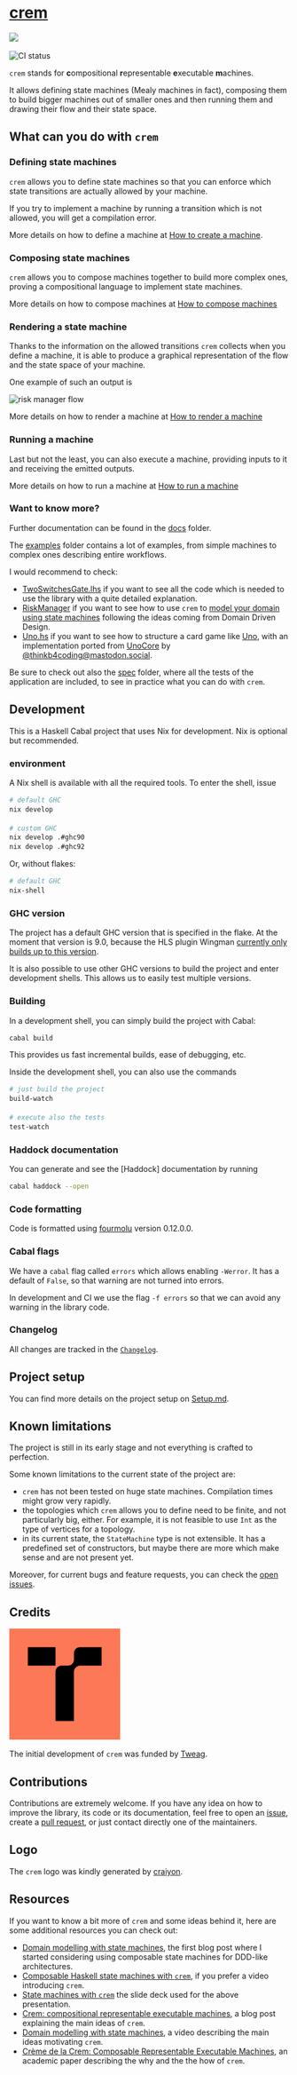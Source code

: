# [crem](https://github.com/tweag/crem)

<img src="https://raw.githubusercontent.com/tweag/crem/main/logo/crem-transparent.png" width="200">

![CI status](https://github.com/tweag/crem/actions/workflows/ci.yml/badge.svg)

`crem` stands for **c**ompositional **r**epresentable **e**xecutable **m**achines.

It allows defining state machines (Mealy machines in fact), composing them to build bigger machines out of smaller ones and then running them and drawing their flow and their state space.

## What can you do with `crem`

### Defining state machines

`crem` allows you to define state machines so that you can enforce which state transitions are actually allowed by your machine.

If you try to implement a machine by running a transition which is not allowed, you will get a compilation error.

More details on how to define a machine at [How to create a machine](/docs/how-to-create-a-machine.md).

### Composing state machines

`crem` allows you to compose machines together to build more complex ones, proving a compositional language to implement state machines.

More details on how to compose machines at [How to compose machines](/docs/how-to-compose-machines.md)

### Rendering a state machine

Thanks to the information on the allowed transitions `crem` collects when you define a machine, it is able to produce a graphical representation of the flow and the state space of your machine.

One example of such an output is

![risk manager flow](https://mermaid.ink/svg/pako:eNqlVF1PwjAU_SvkPmkyCGCBbQ8mCvqkxkj0wSwhzXad1a4lXUdAsv9u9-HcCMgMfepOz73n3PbubsGXAYILsaYaZ4yGikbd1dATHbNysEPDUGGY7bYFnK0KXDzIGdX0BZXG9b7zqeQcfY3Bc4yqJfVOUjFDTRmPb5mK9eGQJ_SRrTCYKgyYvk4U0iQTORJWKV1x_renenmdbvfyxMqa1EMJ29ffLvGpt7TfzyH3R--0hZ1_5E7rzbqUnPmbeqcWyOLsvMH-bepMqOAUJ2WGhn5DQckPY4VJ0VCp0MWciZDjYwXs8bqjXlHrOpEvhU91XaSEdmupOcrSlSywIEIVURaY3ztP4oF-xwg9cM02oOrTA0-khpcsA6N4Y95CKnDfKI_RAppoOd8IH1ytEvwhlSOiYi2peJWy8Q3uFtbgkv6oN7ZtZ0xscjEZWbABdziY9IjjODaZkMFw0HdIasFXHt_vGQrmFu6LkZRPpvQbS36R_g)

More details on how to render a machine at [How to render a machine](/docs/how-to-render-a-machine.md)

### Running a machine

Last but not the least, you can also execute a machine, providing inputs to it and receiving the emitted outputs.

More details on how to run a machine at [How to run a machine](/docs/how-to-run-a-machine.md)

### Want to know more?

Further documentation can be found in the [docs](/docs) folder.

The [examples](/examples) folder contains a lot of examples, from simple machines to complex ones describing entire workflows.

I would recommend to check:

- [TwoSwitchesGate.lhs](/examples/Crem/Example/TwoSwitchesGate.lhs) if you want to see all the code which is needed to use the library with a quite detailed explanation.
- [RiskManager](/examples/Crem/Example/RiskManager/) if you want to see how to use `crem` to [model your domain using state machines](http://marcosh.github.io/post/2021/10/27/ddd-state-machines.html) following the ideas coming from Domain Driven Design.
- [Uno.hs](/examples/Crem/Example/Uno.hs) if you want to see how to structure a card game like [Uno](https://en.wikipedia.org/wiki/Uno_(card_game)), with an implementation ported from [UnoCore](https://github.com/thinkbeforecoding/UnoCore/blob/solution/Uno/Game.fs) by [@thinkb4coding@mastodon.social](https://functional.cafe/@thinkb4coding@mastodon.social).

Be sure to check out also the [spec](/spec) folder, where all the tests of the application are included, to see in practice what you can do with `crem`.

## Development

This is a Haskell Cabal project that uses Nix for development. Nix is optional but recommended.

### environment

A Nix shell is available with all the required tools. To enter the shell, issue

```sh
# default GHC
nix develop

# custom GHC
nix develop .#ghc90
nix develop .#ghc92
```

Or, without flakes:

```sh
# default GHC
nix-shell
```

### GHC version

The project has a default GHC version that is specified in the flake. At the moment that version is 9.0, because the HLS plugin Wingman [currently only builds up to this version](https://github.com/haskell/haskell-language-server/issues/2971).

It is also possible to use other GHC versions to build the project and enter development shells. This allows us to easily test multiple versions.

### Building

In a development shell, you can simply build the project with Cabal:

```sh
cabal build
```

This provides us fast incremental builds, ease of debugging, etc.

Inside the development shell, you can also use the commands

```sh
# just build the project
build-watch

# execute also the tests
test-watch
```

### Haddock documentation

You can generate and see the [Haddock] documentation by running

```sh
cabal haddock --open
```

### Code formatting

Code is formatted using [fourmolu](https://github.com/fourmolu/fourmolu) version 0.12.0.0.

### Cabal flags

We have a `cabal` flag called `errors` which allows enabling `-Werror`. It has a default of `False`, so that warning are not turned into errors.

In development and CI we use the flag `-f errors` so that we can avoid any warning in the library code.

### Changelog

All changes are tracked in the [`Changelog`](CHANGELOG.md).

## Project setup

You can find more details on the project setup on [Setup.md](/Setup.md).

## Known limitations

The project is still in its early stage and not everything is crafted to perfection.

Some known limitations to the current state of the project are:
- `crem` has not been tested on huge state machines. Compilation times might grow very rapidly.
- the topologies which `crem` allows you to define need to be finite, and not particularly big, either. For example, it is not feasible to use `Int` as the type of vertices for a topology.
- in its current state, the `StateMachine` type is not extensible. It has a predefined set of constructors, but maybe there are more which make sense and are not present yet.

Moreover, for current bugs and feature requests, you can check the [open issues](https://github.com/tweag/crem/issues).

## Credits

![tweag logo](./logo/tweag.png)

The initial development of `crem` was funded by [Tweag](https://www.tweag.io/).

## Contributions

Contributions are extremely welcome. If you have any idea on how to improve the library, its code or its documentation, feel free to open an [issue](https://github.com/tweag/crem/issues), create a [pull request](https://github.com/tweag/crem/pulls), or just contact directly one of the maintainers.

## Logo

The `crem` logo was kindly generated by [craiyon](https://www.craiyon.com/).

## Resources

If you want to know a bit more of `crem` and some ideas behind it, here are some additional resources you can check out:

- [Domain modelling with state machines](http://marcosh.github.io/post/2021/10/27/ddd-state-machines.html), the first blog post where I started considering using composable state machines for DDD-like architectures.
- [Composable Haskell state machines with `crem`](https://www.youtube.com/watch?v=cvbOG1I6wrU), if you prefer a video introducing `crem`.
- [State machines with `crem`](https://hackmd.io/@CJO5VbycTsyzjGBytbwezQ/rkJliIjRj#/) the slide deck used for the above presentation.
- [Crem: compositional representable executable machines](https://www.tweag.io/blog/2023-04-13-crem-state-machines/), a blog post explaining the main ideas of `crem`.
- [Domain modelling with state machines](https://www.youtube.com/watch?v=UBnHpnss8Fg), a video describing the main ideas motivating `crem`.
- [Crème de la Crem: Composable Representable Executable Machines](https://dl.acm.org/doi/10.1145/3609025.3609480?cid=99660990271), an academic paper describing the why and the the how of `crem`.

